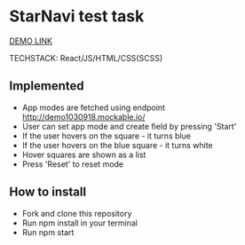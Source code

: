 # StarNavi test task

[DEMO LINK](https://dariia-romanova.github.io/tt-starnavi)

TECHSTACK: React/JS/HTML/CSS(SCSS)

## Implemented
- App modes are fetched using endpoint http://demo1030918.mockable.io/
- User can set app mode and create field by pressing 'Start'
- If the user hovers on the square - it turns blue
- If the user hovers on the blue square - it turns white
- Hover squares are shown as a list
- Press 'Reset' to reset mode

## How to install

- Fork and clone this repository
- Run npm install in your terminal
- Run npm start

